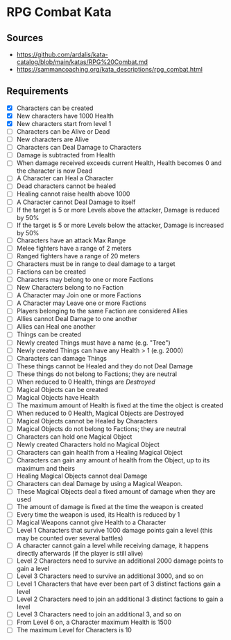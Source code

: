 # RPG Combat Kata

## Sources
- https://github.com/ardalis/kata-catalog/blob/main/katas/RPG%20Combat.md
- https://sammancoaching.org/kata_descriptions/rpg_combat.html

## Requirements

- [X] Characters can be created
- [X] New characters have 1000 Health
- [X] New characters start from level 1
- [ ] Characters can be Alive or Dead
- [ ] New characters are Alive
- [ ] Characters can Deal Damage to Characters
- [ ] Damage is subtracted from Health
- [ ] When damage received exceeds current Health, Health becomes 0 and the character is now Dead
- [ ] A Character can Heal a Character
- [ ] Dead characters cannot be healed
- [ ] Healing cannot raise health above 1000
- [ ] A Character cannot Deal Damage to itself
- [ ] If the target is 5 or more Levels above the attacker, Damage is reduced by 50%
- [ ] If the target is 5 or more Levels below the attacker, Damage is increased by 50%
- [ ] Characters have an attack Max Range
- [ ] Melee fighters have a range of 2 meters
- [ ] Ranged fighters have a range of 20 meters
- [ ] Characters must be in range to deal damage to a target
- [ ] Factions can be created
- [ ] Characters may belong to one or more Factions
- [ ] New Characters belong to no Faction
- [ ] A Character may Join one or more Factions
- [ ] A Character may Leave one or more Factions
- [ ] Players belonging to the same Faction are considered Allies
- [ ] Allies cannot Deal Damage to one another
- [ ] Allies can Heal one another
- [ ] Things can be created
- [ ] Newly created Things must have a name (e.g. "Tree")
- [ ] Newly created Things can have any Health > 1 (e.g. 2000)
- [ ] Characters can damage Things
- [ ] These things cannot be Healed and they do not Deal Damage
- [ ] These things do not belong to Factions; they are neutral
- [ ] When reduced to 0 Health, things are *Destroyed*
- [ ] Magical Objects can be created
- [ ] Magical Objects have Health
- [ ] The maximum amount of Health is fixed at the time the object is created
- [ ] When reduced to 0 Health, Magical Objects are Destroyed
- [ ] Magical Objects cannot be Healed by Characters
- [ ] Magical Objects do not belong to Factions; they are neutral
- [ ] Characters can hold one Magical Object
- [ ] Newly created Characters hold no Magical Object
- [ ] Characters can gain health from a Healing Magical Object
- [ ] Characters can gain any amount of health from the Object, up to its maximum and theirs
- [ ] Healing Magical Objects cannot deal Damage
- [ ] Characters can deal Damage by using a Magical Weapon.
- [ ] These Magical Objects deal a fixed amount of damage when they are used
- [ ] The amount of damage is fixed at the time the weapon is created
- [ ] Every time the weapon is used, its Health is reduced by 1
- [ ] Magical Weapons cannot give Health to a Character
- [ ] Level 1 Characters that survive 1000 damage points gain a level (this may be counted over several battles)
- [ ] A character cannot gain a level while receiving damage, it happens directly afterwards (if the player is still alive)
- [ ] Level 2 Characters need to survive an additional 2000 damage points to gain a level
- [ ] Level 3 Characters need to survive an additional 3000, and so on
- [ ] Level 1 Characters that have ever been part of 3 distinct factions gain a level
- [ ] Level 2 Characters need to join an additional 3 distinct factions to gain a level
- [ ] Level 3 Characters need to join an additional 3, and so on
- [ ] From Level 6 on, a Character maximum Health is 1500
- [ ] The maximum Level for Characters is 10